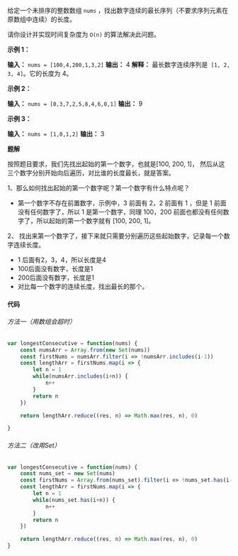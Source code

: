 给定一个未排序的整数数组 `nums` ，找出数字连续的最长序列（不要求序列元素在原数组中连续）的长度。

请你设计并实现时间复杂度为 `O(n)` 的算法解决此问题。

**示例 1：**

**输入：** `nums = [100,4,200,1,3,2]`
**输出：** 4
**解释：** 最长数字连续序列是` [1, 2, 3, 4]`。它的长度为 4。

**示例 2：**

**输入：** `nums = [0,3,7,2,5,8,4,6,0,1]`
**输出：** 9

**示例 3：**

**输入：**  `nums = [1,0,1,2]`
**输出：** 3

**题解**

按照题目要求，我们先找出起始的第一个数字，也就是[100, 200, 1]， 然后从这三个数字分别开始向后遍历，对比谁的长度最长，就是答案。

1、那么如何找出起始的第一个数字呢？第一个数字有什么特点呢？

- 第一个数字不存在前置数字，示例中，3 前面有 2，2 前面有 1 ，但是 1 前面没有任何数字了，所以 1 是第一个数字，同理 100，200 前面也都没有任何数字了，所以起始的第一个数字就有 [100, 200, 1]。

2、 找出来第一个数字了，接下来就只需要分别遍历这些起始数字，记录每一个数字连续长度。

- 1 后面有2，3，4，所以长度是4
- 100后面没有数字，长度是1
- 200后面没有数字，长度是1
- 对比每一个数字的连续长度，找出最长的那个。

#### 代码
###### 方法一（用数组会超时）
```javascript
var longestConsecutive = function(nums) {
    const numsArr = Array.from(new Set(nums))
    const firstNums = numsArr.filter(i => !numsArr.includes(i-1))
    const lengthArr = firstNums.map(i => {
        let n = 1
        while(numsArr.includes(i+n)) {
            n++
        }
        return n
    })

    return lengthArr.reduce((res, n) => Math.max(res, n), 0)

}
```
###### 方法二（改用Set）
```javascript
var longestConsecutive = function(nums) {
    const nums_set = new Set(nums)
    const firstNums = Array.from(nums_set).filter(i => !nums_set.has(i-1))
    const lengthArr = firstNums.map(i => {
        let n = 1
        while(nums_set.has(i+n)) {
            n++
        }
        return n
    })

    return lengthArr.reduce((res, n) => Math.max(res, n), 0)
}
```
